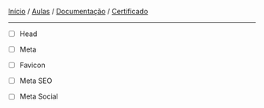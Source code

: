 [Início](https://github.com/Thalyalm/rocketseat-trilha-fundamentar) /
[Aulas](https://github.com/Thalyalm/rocketseat-trilha-fundamentar/tree/main/aulas) /
[Documentação](https://github.com/Thalyalm/rocketseat-trilha-fundamentar/tree/main/documentacao) /
[Certificado](https://github.com/Thalyalm/rocketseat-trilha-fundamentar/tree/main/certificado)

---

- [ ] Head

- [ ] Meta

- [ ] Favicon

- [ ] Meta SEO

- [ ] Meta Social